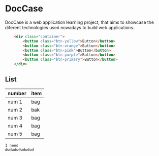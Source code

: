 # DocCase
DocCase is a web application learning project, that aims to showcase the diferent technologies used nowadays to build web applications.
```html 
    <div class="container">
        <button class="btn-yellow">Button</button>
        <button class="btn-orange">Button</button>
        <button class="btn-pink">Button</button>
        <button class="btn-purple">Button</button>
        <button class="btn-primary">Button</button>
    </div>
```
## List
| number   | item  |
| -------- | ----- |
|num 1     | bag   |
|num 2     | bak   |
|num 3     | bag   |
|num 4     | bag   |
|num 5     | bag   |

    I need 
    dwdwdwdwdwdwd
